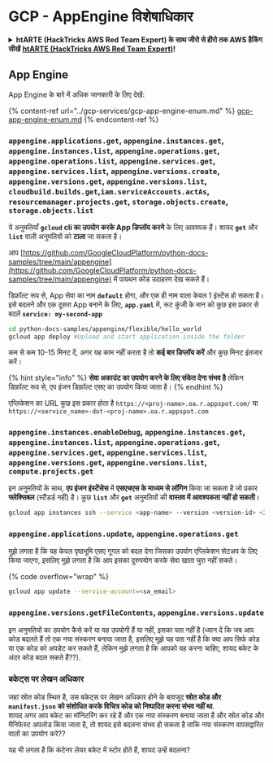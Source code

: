 # GCP - AppEngine विशेषाधिकार

<details>

<summary><strong>htARTE (HackTricks AWS Red Team Expert) के साथ जीरो से हीरो तक AWS हैकिंग सीखें</strong> <a href="https://training.hacktricks.xyz/courses/arte"><strong>htARTE (HackTricks AWS Red Team Expert)</strong></a><strong>!</strong></summary>

HackTricks का समर्थन करने के अन्य तरीके:

* यदि आप अपनी **कंपनी का विज्ञापन HackTricks में देखना चाहते हैं** या **HackTricks को PDF में डाउनलोड करना चाहते हैं** तो [**सब्सक्रिप्शन प्लान्स देखें**](https://github.com/sponsors/carlospolop)!
* [**आधिकारिक PEASS और HackTricks स्वैग**](https://peass.creator-spring.com) प्राप्त करें
* हमारे विशेष [**NFTs**](https://opensea.io/collection/the-peass-family) कलेक्शन, [**The PEASS Family**](https://opensea.io/collection/the-peass-family) खोजें
* **शामिल हों** 💬 [**डिस्कॉर्ड समूह**](https://discord.gg/hRep4RUj7f) या [**टेलीग्राम समूह**](https://t.me/peass) या हमें **ट्विटर** 🐦 [**@hacktricks_live**](https://twitter.com/hacktricks_live)** पर **फॉलो** करें।
* **हैकिंग ट्रिक्स साझा करें** हैकट्रिक्स और हैकट्रिक्स क्लाउड github रेपो में PRs सबमिट करके।

</details>

## App Engine

App Engine के बारे में अधिक जानकारी के लिए देखें:

{% content-ref url="../gcp-services/gcp-app-engine-enum.md" %}
[gcp-app-engine-enum.md](../gcp-services/gcp-app-engine-enum.md)
{% endcontent-ref %}

### `appengine.applications.get`, `appengine.instances.get`, `appengine.instances.list`, `appengine.operations.get`, `appengine.operations.list`, `appengine.services.get`, `appengine.services.list`, `appengine.versions.create`, `appengine.versions.get`, `appengine.versions.list`, `cloudbuild.builds.get`,`iam.serviceAccounts.actAs`, `resourcemanager.projects.get`, `storage.objects.create`, `storage.objects.list`

ये अनुमतियाँ **`gcloud` cli का उपयोग करके App डिप्लॉय करने** के लिए आवश्यक हैं। शायद **`get`** और **`list`** वाली अनुमतियों को **टाला** जा सकता है।

आप [https://github.com/GoogleCloudPlatform/python-docs-samples/tree/main/appengine](https://github.com/GoogleCloudPlatform/python-docs-samples/tree/main/appengine) में पायथन कोड उदाहरण देख सकते हैं।

डिफ़ॉल्ट रूप से, App सेवा का नाम **`default`** होगा, और एक ही नाम वाला केवल 1 इंस्टेंस हो सकता है।\
इसे बदलने और एक दूसरा App बनाने के लिए, **`app.yaml`** में, रूट कुंजी के मान को कुछ इस प्रकार से बदलें **`service: my-second-app`**
```bash
cd python-docs-samples/appengine/flexible/hello_world
gcloud app deploy #Upload and start application inside the folder
```
कम से कम 10-15 मिनट दें, अगर यह काम नहीं करता है तो **कई बार डिप्लॉय करें** और कुछ मिनट इंतजार करें।

{% hint style="info" %}
**सेवा अकाउंट का उपयोग करने के लिए संकेत देना संभव है** लेकिन डिफ़ॉल्ट रूप से, एप इंजन डिफ़ॉल्ट एसए का उपयोग किया जाता है।
{% endhint %}

एप्लिकेशन का URL कुछ इस प्रकार होता है `https://<proj-name>.oa.r.appspot.com/` या `https://<service_name>-dot-<proj-name>.oa.r.appspot.com`

### `appengine.instances.enableDebug`, `appengine.instances.get`, `appengine.instances.list`, `appengine.operations.get`, `appengine.services.get`, `appengine.services.list`, `appengine.versions.get`, `appengine.versions.list`, `compute.projects.get`

इन अनुमतियों के साथ, **एप इंजन इंस्टेंसेस** में **एसएचएस के माध्यम से लॉगिन** किया जा सकता है जो प्रकार **फ्लेक्सिबल** (स्टैंडर्ड नहीं) है। कुछ **`list`** और **`get`** अनुमतियों की **वास्तव में आवश्यकता नहीं हो सकती**।
```bash
gcloud app instances ssh --service <app-name> --version <version-id> <ID>
```
### `appengine.applications.update`, `appengine.operations.get`

मुझे लगता है कि यह केवल पृष्ठभूमि एसए गूगल को बदल देगा जिसका उपयोग एप्लिकेशन सेटअप के लिए किया जाएगा, इसलिए मुझे लगता है कि आप इसका दुरुपयोग करके सेवा खाता चुरा नहीं सकते।

{% code overflow="wrap" %}
```bash
gcloud app update --service-account=<sa_email>
```
### `appengine.versions.getFileContents`, `appengine.versions.update`

इन अनुमतियों का उपयोग कैसे करें या यह उपयोगी हैं या नहीं, इसका पता नहीं है (ध्यान दें कि जब आप कोड बदलते हैं तो एक नया संस्करण बनाया जाता है, इसलिए मुझे यह पता नहीं है कि क्या आप सिर्फ कोड या एक कोड को अपडेट कर सकते हैं, लेकिन मुझे लगता है कि आपको यह करना चाहिए, शायद बकेट के अंदर कोड बदल सकते हैं??).

### बकेट्स पर लेखन अधिकार

जहां स्रोत कोड स्थित है, उस बकेट्स पर लेखन अधिकार होने के बावजूद **स्रोत कोड और `manifest.json` को संशोधित करके विचित्र कोड को निष्पादित करना संभव नहीं था**.\
शायद अगर आप बकेट का मॉनिटरिंग कर रहे हैं और एक नया संस्करण बनाया जाता है और स्रोत कोड और मैनिफेस्ट अपलोड किया जाता है, तो शायद इसे बदलना संभव हो सकता है ताकि नया संस्करण वापसद्वारित वालों का उपयोग करे??

यह भी लगता है कि कंटेनर लेयर बकेट में स्टोर होते हैं, शायद उन्हें बदलना?
